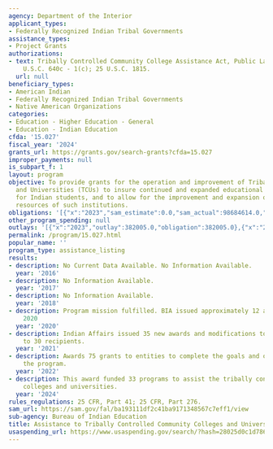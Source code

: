 ```yaml
---
agency: Department of the Interior
applicant_types:
- Federally Recognized Indian Tribal Governments
assistance_types:
- Project Grants
authorizations:
- text: Tribally Controlled Community College Assistance Act, Public Law 95-471, 25
    U.S.C. 640c - 1(c); 25 U.S.C. 1815.
  url: null
beneficiary_types:
- American Indian
- Federally Recognized Indian Tribal Governments
- Native American Organizations
categories:
- Education - Higher Education - General
- Education - Indian Education
cfda: '15.027'
fiscal_year: '2024'
grants_url: https://grants.gov/search-grants?cfda=15.027
improper_payments: null
is_subpart_f: 1
layout: program
objective: To provide grants for the operation and improvement of Tribal Colleges
  and Universities (TCUs) to insure continued and expanded educational opportunities
  for Indian students, and to allow for the improvement and expansion of the physical
  resources of such institutions.
obligations: '[{"x":"2023","sam_estimate":0.0,"sam_actual":98684614.0,"usa_spending_actual":99927771.0},{"x":"2024","sam_estimate":0.0,"sam_actual":3073653.0,"usa_spending_actual":3181252.0},{"x":"2025","sam_estimate":0.0,"sam_actual":1220000.0,"usa_spending_actual":17832780.0}]'
other_program_spending: null
outlays: '[{"x":"2023","outlay":382005.0,"obligation":382005.0},{"x":"2024","outlay":1107398.0,"obligation":1114777.0},{"x":"2025","outlay":21006428.75,"obligation":17146237.0}]'
permalink: /program/15.027.html
popular_name: ''
program_type: assistance_listing
results:
- description: No Current Data Available. No Information Available.
  year: '2016'
- description: No Information Available.
  year: '2017'
- description: No Information Available.
  year: '2018'
- description: Program mission fulfilled. BIA issued approximately 12 awards in FY
    2020
  year: '2020'
- description: Indian Affairs issued 35 new awards and modifications to existing awards
    to 30 recipients.
  year: '2021'
- description: Awards 75 grants to entities to complete the goals and objectives of
    the program.
  year: '2022'
- description: This award funded 33 programs to assist the tribally controlled community
    colleges and universities.
  year: '2024'
rules_regulations: 25 CFR, Part 41; 25 CFR, Part 276.
sam_url: https://sam.gov/fal/ba193111df2c41ba9171348567c7eff1/view
sub-agency: Bureau of Indian Education
title: Assistance to Tribally Controlled Community Colleges and Universities
usaspending_url: https://www.usaspending.gov/search/?hash=28025d0c1d786cb61c990bada6a18744
---
```

